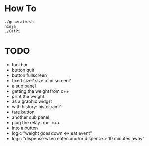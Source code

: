 # How To
```bash
./generate.sh
ninja
./CatPi
```

# TODO
- tool bar
- button quit
- button fullscreen
- fixed size? size of pi screen?
- a sub panel
- getting the weight from c++
- print the weight
- as a graphic widget
- with history: histogram?
- tare button
- another sub panel
- plug the relay from c++
- into a button
- logic "weight goes down <=> eat event"
- logic "dispense when eaten and/or dispense > 10 minutes away"
